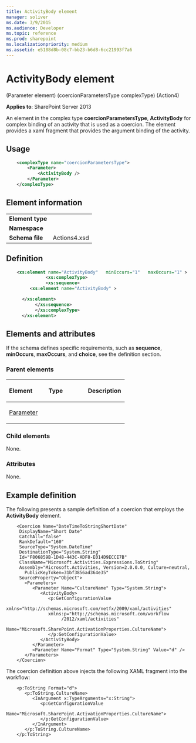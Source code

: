 ```yaml
---
title: ActivityBody element
manager: soliver
ms.date: 3/9/2015
ms.audience: Developer
ms.topic: reference
ms.prod: sharepoint
ms.localizationpriority: medium
ms.assetid: e5188d8b-08c7-bb23-b6d8-6cc21993f7a6
---
```


# ActivityBody element 

(Parameter element) (coercionParametersType complexType) (Action4)

**Applies to**: SharePoint Server 2013

An element in the complex type **coercionParametersType**, **ActivityBody** for complex binding of an activity that is used as a coercion. The element provides a xaml fragment that provides the argument binding of the activity.

## Usage

```XML
    <complexType name="coercionParametersType">
        <Parameter>
            <ActivityBody />
        </Parameter>
    </complexType>
```

## Element information

|   |   |
|---|---|
| **Element type**  |  |
| **Namespace**     |  |
| **Schema file**   | Actions4.xsd |

## Definition

```XML
    <xs:element name="ActivityBody"   minOccurs="1"   maxOccurs="1" >
               <xs:complexType>
               <xs:sequence>
         <xs:element name="ActivityBody" >

      </xs:element>  
           </xs:sequence>
           </xs:complexType>
      </xs:element>  
```

## Elements and attributes

If the schema defines specific requirements, such as **sequence**, **minOccurs**, **maxOccurs**, and **choice**, see the definition section.

### Parent elements

<table>
<colgroup>
<col width="33%" />
<col width="33%" />
<col width="33%" />
</colgroup>
<thead>
<tr class="header">
<th align="left"><p>Element</p></th>
<th align="left"><p>Type</p></th>
<th align="left"><p>Description</p></th>
</tr>
</thead>
<tbody>
<tr class="odd">
<td align="left"><p><a href="parameter-element-coercionparameterstype-complextypeaction4.md">Parameter</a></p></td>
<td align="left"><p></p></td>
<td align="left"><p></p></td>
</tr>
</tbody>
</table>

### Child elements

None.

### Attributes

None.

## Example definition

The following presents a sample definition of a coercion that employs the **ActivityBody** element.

```
    <Coercion Name="DateTimeToStringShortDate"
     DisplayName="Short Date"
     CatchAll="false"
     RankDefault="160"
     SourceType="System.DateTime"
     DestinationType="System.String"
     Id="F806859B-1D48-443C-ADF8-E014D9ECCE7B"
     ClassName="Microsoft.Activities.Expressions.ToString"
     Assembly="Microsoft.Activities, Version=2.0.0.0, Culture=neutral,
       PublicKeyToken=31bf3856ad364e35"
     SourceProperty="Object">
       <Parameters>
          <Parameter Name="CultureName" Type="System.String">
             <ActivityBody>
                <p:GetConfigurationValue
                xmlns="http://schemas.microsoft.com/netfx/2009/xaml/activities"
                xmlns:p="http://schemas.microsoft.com/workflow
                     /2012/xaml/activities"
                Name="Microsoft.SharePoint.ActivationProperties.CultureName">
                </p:GetConfigurationValue>
             </ActivityBody>
          </Parameter>
          <Parameter Name="Format" Type="System.String" Value="d" />
       </Parameters>
    </Coercion>
```

The coercion definition above injects the following XAML fragment into the workflow:

```xaml
    <p:ToString Format="d">
       <p:ToString.CultureName>
          <InArgument x:TypeArguments="x:String">
             <p:GetConfigurationValue
                 Name="Microsoft.SharePoint.ActivationProperties.CultureName">
             </p:GetConfigurationValue>
          </InArgument>
       </p:ToString.CultureName>
    </p:ToString>
```







